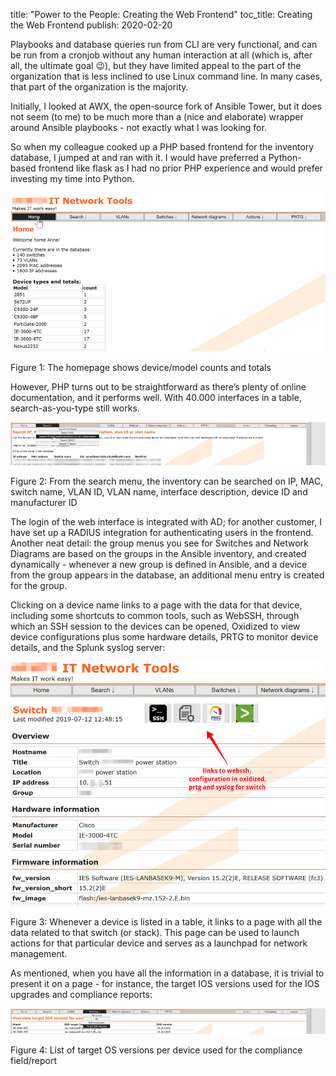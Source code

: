 title: "Power to the People: Creating the Web Frontend"
toc_title: Creating the Web Frontend
publish: 2020-02-20

Playbooks and database queries run from CLI are very functional, and can be run from a cronjob
without any human interaction at all (which is, after all, the ultimate goal 😉), but they have
limited appeal to the part of the organization that is less inclined to use Linux command line.
In many cases, that part of the organization is the majority.

Initially, I looked at AWX, the open-source fork of Ansible Tower, but it does not seem (to me)
to be much more than a (nice and elaborate) wrapper around Ansible playbooks - not exactly what
I was looking for.

So when my colleague cooked up a PHP based frontend for the inventory database, I jumped at and
ran with it. I would have preferred a Python-based frontend like flask as I had no prior PHP
experience and would prefer investing my time into Python.

![Homepage](Homepage.png)
<div class='caption figure'>Figure 1: The homepage shows device/model counts and totals</div>

However, PHP turns out to be
straightforward as there’s plenty of online documentation, and it performs well.
With 40.000 interfaces in a table, search-as-you-type still works.

![Search menu](Search-Menu.png)
<div class='caption figure'>Figure 2: From the search menu, the inventory can be searched on IP,
MAC, switch name, VLAN ID, VLAN name, interface description, device ID and manufacturer ID</div>

The login of the web interface is integrated with AD; for another customer, I have set up a RADIUS
integration for authenticating users in the frontend. Another neat detail: the group menus you see
for Switches and Network Diagrams are based on the groups in the Ansible inventory, and created
dynamically - whenever a new group is defined in Ansible, and a device from the group appears in
the database, an additional menu entry is created for the group.

Clicking on a device name links to a page with the data for that device, including some shortcuts
to common tools, such as WebSSH, through which an SSH session to the devices can be opened,
Oxidized to view device configurations plus some hardware details, PRTG to monitor device details,
and the Splunk syslog server:

![Device page](Device-Page.png)
<div class='caption figure'>Figure 3: Whenever a device is listed in a table, it links to a page with all
the data related to that switch (or stack). This page can be used to launch actions for that
particular device and serves as a launchpad for network management.</div>

As mentioned, when you have all the information in a database, it is trivial to present it on a
page - for instance, the target IOS versions used for the IOS upgrades and compliance reports:

![List of OS versions](IOS-Version.png)
<div class='caption figure'>Figure 4: List of target OS versions per device used for the
compliance field/report</div>
